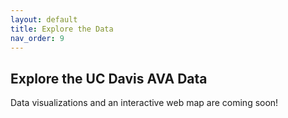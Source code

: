 ```yaml
---
layout: default
title: Explore the Data
nav_order: 9
---
```

## Explore the UC Davis AVA Data

Data visualizations and an interactive web map are coming soon!



